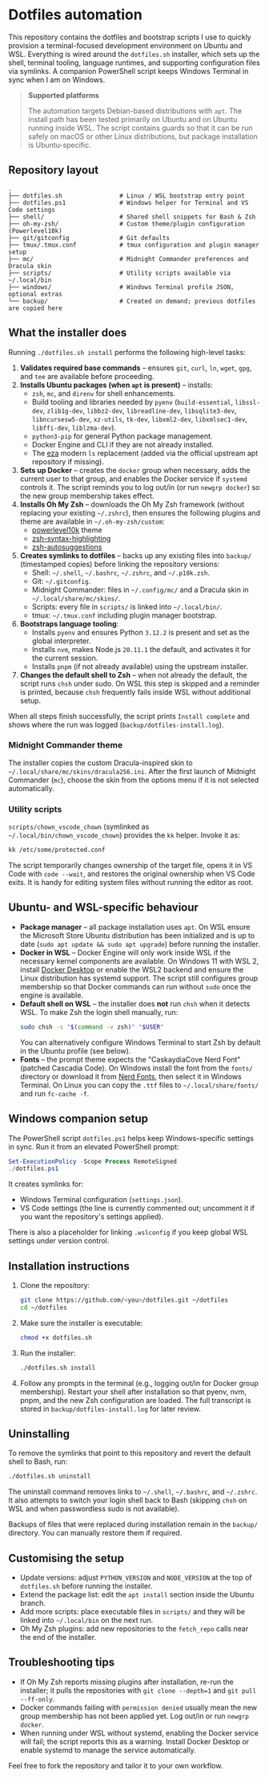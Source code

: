 # Dotfiles automation

This repository contains the dotfiles and bootstrap scripts I use to quickly
provision a terminal-focused development environment on Ubuntu and WSL.
Everything is wired around the `dotfiles.sh` installer, which sets up the shell,
terminal tooling, language runtimes, and supporting configuration files via
symlinks. A companion PowerShell script keeps Windows Terminal in sync when I am
on Windows.

> **Supported platforms**
>
> The automation targets Debian-based distributions with `apt`. The install path
> has been tested primarily on Ubuntu and on Ubuntu running inside WSL. The
> script contains guards so that it can be run safely on macOS or other Linux
> distributions, but package installation is Ubuntu-specific.

## Repository layout

```
.
├── dotfiles.sh                # Linux / WSL bootstrap entry point
├── dotfiles.ps1               # Windows helper for Terminal and VS Code settings
├── shell/                     # Shared shell snippets for Bash & Zsh
├── oh-my-zsh/                 # Custom theme/plugin configuration (Powerlevel10k)
├── git/gitconfig              # Git defaults
├── tmux/.tmux.conf            # tmux configuration and plugin manager setup
├── mc/                        # Midnight Commander preferences and Dracula skin
├── scripts/                   # Utility scripts available via ~/.local/bin
├── windows/                   # Windows Terminal profile JSON, optional extras
└── backup/                    # Created on demand; previous dotfiles are copied here
```

## What the installer does

Running `./dotfiles.sh install` performs the following high-level tasks:

1. **Validates required base commands** – ensures `git`, `curl`, `ln`, `wget`,
   `gpg`, and `tee` are available before proceeding.
2. **Installs Ubuntu packages (when `apt` is present)** – installs:
   - `zsh`, `mc`, and `direnv` for shell enhancements.
   - Build tooling and libraries needed by `pyenv`
     (`build-essential`, `libssl-dev`, `zlib1g-dev`, `libbz2-dev`,
     `libreadline-dev`, `libsqlite3-dev`, `libncursesw5-dev`, `xz-utils`, `tk-dev`,
     `libxml2-dev`, `libxmlsec1-dev`, `libffi-dev`, `liblzma-dev`).
   - `python3-pip` for general Python package management.
   - Docker Engine and CLI if they are not already installed.
   - The [eza](https://eza.rocks/) modern `ls` replacement (added via the official
     upstream apt repository if missing).
3. **Sets up Docker** – creates the `docker` group when necessary, adds the
   current user to that group, and enables the Docker service if `systemd`
   controls it. The script reminds you to log out/in (or run `newgrp docker`) so
   the new group membership takes effect.
4. **Installs Oh My Zsh** – downloads the Oh My Zsh framework (without replacing
   your existing `~/.zshrc`), then ensures the following plugins and theme are
   available in `~/.oh-my-zsh/custom`:
   - [powerlevel10k](https://github.com/romkatv/powerlevel10k) theme
   - [zsh-syntax-highlighting](https://github.com/zsh-users/zsh-syntax-highlighting)
   - [zsh-autosuggestions](https://github.com/zsh-users/zsh-autosuggestions)
5. **Creates symlinks to dotfiles** – backs up any existing files into
   `backup/` (timestamped copies) before linking the repository versions:
   - Shell: `~/.shell`, `~/.bashrc`, `~/.zshrc`, and `~/.p10k.zsh`.
   - Git: `~/.gitconfig`.
   - Midnight Commander: files in `~/.config/mc/` and a Dracula skin in
     `~/.local/share/mc/skins/`.
   - Scripts: every file in `scripts/` is linked into `~/.local/bin/`.
   - tmux: `~/.tmux.conf` including plugin manager bootstrap.
6. **Bootstraps language tooling**:
   - Installs `pyenv` and ensures Python `3.12.2` is present and set as the
     global interpreter.
   - Installs `nvm`, makes Node.js `20.11.1` the default, and activates it for
     the current session.
   - Installs `pnpm` (if not already available) using the upstream installer.
7. **Changes the default shell to Zsh** – when not already the default, the
   script runs `chsh` under sudo. On WSL this step is skipped and a reminder is
   printed, because `chsh` frequently fails inside WSL without additional setup.

When all steps finish successfully, the script prints `Install complete` and
shows where the run was logged (`backup/dotfiles-install.log`).

### Midnight Commander theme

The installer copies the custom Dracula-inspired skin to
`~/.local/share/mc/skins/dracula256.ini`. After the first launch of Midnight
Commander (`mc`), choose the skin from the options menu if it is not selected
automatically.

### Utility scripts

`scripts/chown_vscode_chown` (symlinked as `~/.local/bin/chown_vscode_chown`)
provides the `kk` helper. Invoke it as:

```bash
kk /etc/some/protected.conf
```

The script temporarily changes ownership of the target file, opens it in VS Code
with `code --wait`, and restores the original ownership when VS Code exits. It is
handy for editing system files without running the editor as root.

## Ubuntu- and WSL-specific behaviour

- **Package manager** – all package installation uses `apt`. On WSL ensure the
  Microsoft Store Ubuntu distribution has been initialized and is up to date
  (`sudo apt update && sudo apt upgrade`) before running the installer.
- **Docker in WSL** – Docker Engine will only work inside WSL if the necessary
  kernel components are available. On Windows 11 with WSL 2, install
  [Docker Desktop](https://www.docker.com/products/docker-desktop/) or enable the
  WSL2 backend and ensure the Linux distribution has systemd support. The script
  still configures group membership so that Docker commands can run without
  `sudo` once the engine is available.
- **Default shell on WSL** – the installer does **not** run `chsh` when it
  detects WSL. To make Zsh the login shell manually, run:
  ```bash
  sudo chsh -s "$(command -v zsh)" "$USER"
  ```
  You can alternatively configure Windows Terminal to start Zsh by default in
  the Ubuntu profile (see below).
- **Fonts** – the prompt theme expects the "CaskaydiaCove Nerd Font" (patched
  Cascadia Code). On Windows install the font from the `fonts/` directory or
  download it from [Nerd Fonts](https://www.nerdfonts.com/font-downloads), then
  select it in Windows Terminal. On Linux you can copy the `.ttf` files to
  `~/.local/share/fonts/` and run `fc-cache -f`.

## Windows companion setup

The PowerShell script `dotfiles.ps1` helps keep Windows-specific settings in
sync. Run it from an elevated PowerShell prompt:

```powershell
Set-ExecutionPolicy -Scope Process RemoteSigned
./dotfiles.ps1
```

It creates symlinks for:

- Windows Terminal configuration (`settings.json`).
- VS Code settings (the line is currently commented out; uncomment it if you
  want the repository's settings applied).

There is also a placeholder for linking `.wslconfig` if you keep global WSL
settings under version control.

## Installation instructions

1. Clone the repository:
   ```bash
   git clone https://github.com/<you>/dotfiles.git ~/dotfiles
   cd ~/dotfiles
   ```
2. Make sure the installer is executable:
   ```bash
   chmod +x dotfiles.sh
   ```
3. Run the installer:
   ```bash
   ./dotfiles.sh install
   ```
4. Follow any prompts in the terminal (e.g., logging out/in for Docker group
   membership). Restart your shell after installation so that pyenv, nvm, pnpm,
   and the new Zsh configuration are loaded. The full transcript is stored in
   `backup/dotfiles-install.log` for later review.

## Uninstalling

To remove the symlinks that point to this repository and revert the default
shell to Bash, run:

```bash
./dotfiles.sh uninstall
```

The uninstall command removes links to `~/.shell`, `~/.bashrc`, and `~/.zshrc`.
It also attempts to switch your login shell back to Bash (skipping `chsh` on
WSL and when passwordless sudo is not available).

Backups of files that were replaced during installation remain in the
`backup/` directory. You can manually restore them if required.

## Customising the setup

- Update versions: adjust `PYTHON_VERSION` and `NODE_VERSION` at the top of
  `dotfiles.sh` before running the installer.
- Extend the package list: edit the `apt install` section inside the Ubuntu
  branch.
- Add more scripts: place executable files in `scripts/` and they will be linked
  into `~/.local/bin` on the next run.
- Oh My Zsh plugins: add new repositories to the `fetch_repo` calls near the end
  of the installer.

## Troubleshooting tips

- If Oh My Zsh reports missing plugins after installation, re-run the installer;
  it pulls the repositories with `git clone --depth=1` and `git pull --ff-only`.
- Docker commands failing with `permission denied` usually mean the new group
  membership has not been applied yet. Log out/in or run `newgrp docker`.
- When running under WSL without systemd, enabling the Docker service will fail;
  the script reports this as a warning. Install Docker Desktop or enable systemd
  to manage the service automatically.

Feel free to fork the repository and tailor it to your own workflow.
